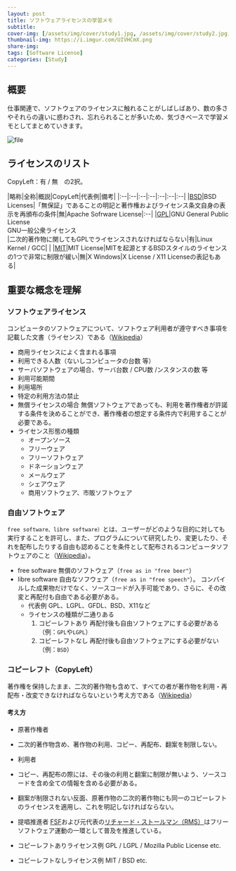 ```yaml
---
layout: post
title: ソフトウェアライセンスの学習メモ
subtitle: 
cover-img: [/assets/img/cover/study1.jpg, /assets/img/cover/study2.jpg, /assets/img/cover/study3.jpg]
thumbnail-img: https://i.imgur.com/UIVHCmX.png
share-img:
tags: [Software License]
categories: [Study]
---
```


## 概要
仕事関連で、ソフトウェアのライセンスに触れることがしばしばあり、数の多さやそれらの違いに惑わされ、忘れられることが多いため、気づきベースで学習メモとしてまとめていきます。

![file](https://i.imgur.com/UIVHCmX.png)

## ライセンスのリスト
CopyLeft：有 / 無　の2択。

|略称|全称|概説|CopyLeft|代表例|備考|
|:--|:--|:--|:--|:--|:--|:--|
|[BSD](https://ja.wikipedia.org/wiki/BSD%E3%83%A9%E3%82%A4%E3%82%BB%E3%83%B3%E3%82%B9)|BSD Licenses|「無保証」であることの明記と著作権およびライセンス条文自身の表示を再頒布の条件|無|Apache Sofrware License|:--|
|[GPL](https://ja.wikipedia.org/wiki/GNU_General_Public_License)|GNU General Public License<br>GNU一般公衆ライセンス</br>|二次的著作物に関してもGPLでライセンスされなければならない|有|Linux Kernel / GCC| |
|[MIT](https://ja.wikipedia.org/wiki/MIT_License)|MIT License|MITを起源とするBSDスタイルのライセンスの1つで非常に制限が緩い|無|X Windows|X License / X11 Licenseの表記もある|

## 重要な概念を理解
### ソフトウェアライセンス
コンピュータのソフトウェアについて、ソフトウェア利用者が遵守すべき事項を記載した文書（ライセンス）である（[Wikipedia](https://ja.wikipedia.org/wiki/%E3%82%BD%E3%83%95%E3%83%88%E3%82%A6%E3%82%A7%E3%82%A2%E3%83%A9%E3%82%A4%E3%82%BB%E3%83%B3%E3%82%B9)）

+ 商用ライセンスによく含まれる事項
 + 利用できる人数（ないしコンピュータの台数 等）
 + サーバソフトウェアの場合、サーバ台数 / CPU数 /ンスタンスの数 等
 + 利用可能期間
 + 利用場所
 + 特定の利用方法の禁止
+ 無償ライセンスの場合
無償ソフトウェアであっても、利用を著作権者が許諾する条件を決めることができ、著作権者の想定する条件内で利用することが必要である。
+ ライセンス形態の種類
  + オープンソース
  + フリーウェア
  + フリーソフトウェア
  + ドネーションウェア
  + メールウェア
  + シェアウェア
  + 商用ソフトウェア、市販ソフトウェア

### 自由ソフトウェア
`free software、libre software）`とは、ユーザーがどのような目的に対しても実行することを許可し、また、プログラムについて研究したり、変更したり、それを配布したりする自由も認めることを条件として配布されるコンピュータソフトウェアのこと（[Wikipedia](https://ja.wikipedia.org/wiki/%E8%87%AA%E7%94%B1%E3%82%BD%E3%83%95%E3%83%88%E3%82%A6%E3%82%A7%E3%82%A2)）。
+ free software
  無償のソフトウェア（`free as in "free beer"`）
+ libre software
  自由なソフウェア（`free as in "free speech"`）。
  コンパイルした成果物だけでなく、ソースコードが入手可能であり、さらに、その改変と再配付も自由である必要がある。
  + 代表例
    GPL、LGPL、GFDL、BSD、X11など
  + ライセンスの種類が二通りある
    1. コピーレフトあり
		再配付後も自由ソフトウェアにする必要がある（例：`GPL`や`LGPL`）
	1. コピーレフトなし
		再配付後も自由ソフトウェアにする必要がない（例：`BSD`）

### コピーレフト（CopyLeft）
著作権を保持したまま、二次的著作物も含めて、すべての者が著作物を利用・再配布・改変できなければならないという考え方である（[Wikipedia](https://ja.wikipedia.org/wiki/%E3%82%B3%E3%83%94%E3%83%BC%E3%83%AC%E3%83%95%E3%83%88)）

#### 考え方
+ 原著作権者
 + 二次的著作物含め、著作物の利用、コピー、再配布、翻案を制限しない。
+ 利用者
 + コピー、再配布の際には、その後の利用と翻案に制限が無いよう、ソースコードを含め全ての情報を含める必要がある。
+ 翻案が制限されない反面、原著作物の二次的著作物にも同一のコピーレフトのライセンスを適用し、これを明記しなければならない。

+ 提唱推進者
[FSF](https://ja.wikipedia.org/wiki/%E3%83%95%E3%83%AA%E3%83%BC%E3%82%BD%E3%83%95%E3%83%88%E3%82%A6%E3%82%A7%E3%82%A2%E8%B2%A1%E5%9B%A3)および元代表の[リチャード・ストールマン（RMS）](https://ja.wikipedia.org/wiki/%E3%83%AA%E3%83%81%E3%83%A3%E3%83%BC%E3%83%89%E3%83%BB%E3%82%B9%E3%83%88%E3%83%BC%E3%83%AB%E3%83%9E%E3%83%B3)はフリーソフトウェア運動の一環として普及を推進している。

+ コピーレフトありライセンス例
GPL / LGPL / Mozilla Public License etc.
+ コピーレフトなしライセンス例
MIT / BSD etc.

